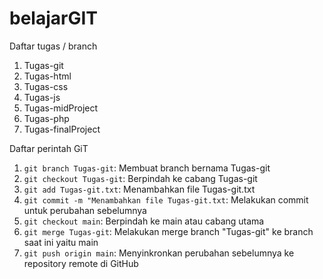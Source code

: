 # belajarGIT
Daftar tugas / branch
  1. Tugas-git
  2. Tugas-html
  3. Tugas-css
  4. Tugas-js
  5. Tugas-midProject
  6. Tugas-php
  7. Tugas-finalProject

Daftar perintah GiT
  1. `git branch Tugas-git`: Membuat branch bernama Tugas-git
  2. `git checkout Tugas-git`: Berpindah ke cabang Tugas-git
  3. `git add Tugas-git.txt`: Menambahkan file Tugas-git.txt
  4. `git commit -m "Menambahkan file Tugas-git.txt`: Melakukan commit untuk perubahan sebelumnya
  5. `git checkout main`: Berpindah ke main atau cabang utama
  6. `git merge Tugas-git`: Melakukan merge branch "Tugas-git" ke branch saat ini yaitu main
  7. `git push origin main`: Menyinkronkan perubahan sebelumnya ke repository remote di GitHub
